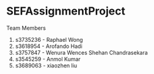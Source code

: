 # SEFAssignmentProject
Team Members
1. s3735236 - Raphael Wong
2. s3618954 - Arofando Hadi
3. s3757847 - Wenura Wences Shehan Chandrasekara
4. s3545259 - Anmol Kumar
5. s3689063 - xiaozhen liu

